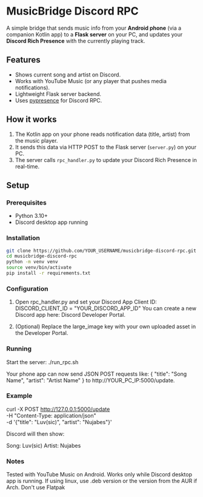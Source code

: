 # MusicBridge Discord RPC

A simple bridge that sends music info from your **Android phone** (via a companion Kotlin app) to a **Flask server** on your PC, and updates your **Discord Rich Presence** with the currently playing track.

## Features
- Shows current song and artist on Discord.
- Works with YouTube Music (or any player that pushes media notifications).
- Lightweight Flask server backend.
- Uses [pypresence](https://qwertyquerty.github.io/pypresence/html/index.html) for Discord RPC.

## How it works
1. The Kotlin app on your phone reads notification data (title, artist) from the music player.
2. It sends this data via HTTP POST to the Flask server (`server.py`) on your PC.
3. The server calls `rpc_handler.py` to update your Discord Rich Presence in real-time.

## Setup
### Prerequisites
- Python 3.10+  
- Discord desktop app running  

### Installation
```bash
git clone https://github.com/YOUR_USERNAME/musicbridge-discord-rpc.git
cd musicbridge-discord-rpc
python -m venv venv
source venv/bin/activate
pip install -r requirements.txt
```

### Configuration
1. Open rpc_handler.py and set your Discord App Client ID:
DISCORD_CLIENT_ID = "YOUR_DISCORD_APP_ID"
You can create a new Discord app here: Discord Developer Portal.

2. (Optional) Replace the large_image key with your own uploaded asset in the Developer Portal.

### Running
Start the server:
./run_rpc.sh

Your phone app can now send JSON POST requests like:
{
  "title": "Song Name",
  "artist": "Artist Name"
}
to http://YOUR_PC_IP:5000/update.

### Example
curl -X POST http://127.0.0.1:5000/update \
  -H "Content-Type: application/json" \
  -d '{"title": "Luv(sic)", "artist": "Nujabes"}'

Discord will then show:

Song: Luv(sic)
Artist: Nujabes

### Notes
Tested with YouTube Music on Android.
Works only while Discord desktop app is running.
If using linux, use .deb version or the version from the AUR if Arch. Don't use Flatpak

